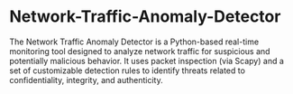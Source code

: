 # Network-Traffic-Anomaly-Detector
The Network Traffic Anomaly Detector is a Python-based real-time monitoring tool designed to analyze network traffic for suspicious and potentially malicious behavior. It uses packet inspection (via Scapy) and a set of customizable detection rules to identify threats related to confidentiality, integrity, and authenticity.
